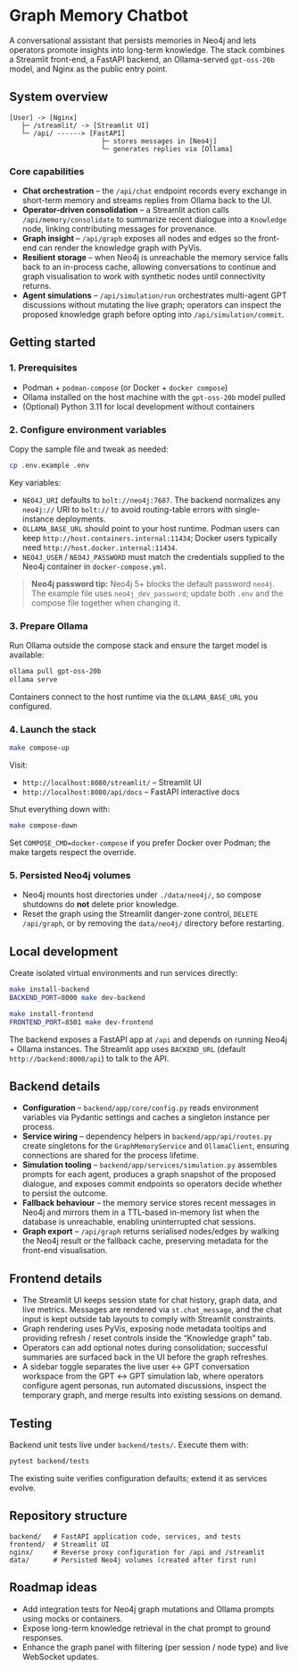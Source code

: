 # Graph Memory Chatbot

A conversational assistant that persists memories in Neo4j and lets operators promote insights into long-term knowledge. The stack combines a Streamlit front-end, a FastAPI backend, an Ollama-served `gpt-oss-20b` model, and Nginx as the public entry point.

## System overview

```
[User] -> [Nginx]
   ├─ /streamlit/ -> [Streamlit UI]
   └─ /api/ ------> [FastAPI]
                       ├─ stores messages in [Neo4j]
                       └─ generates replies via [Ollama]
```

### Core capabilities

- **Chat orchestration** – the `/api/chat` endpoint records every exchange in short-term memory and streams replies from Ollama back to the UI.
- **Operator-driven consolidation** – a Streamlit action calls `/api/memory/consolidate` to summarize recent dialogue into a `Knowledge` node, linking contributing messages for provenance.
- **Graph insight** – `/api/graph` exposes all nodes and edges so the front-end can render the knowledge graph with PyVis.
- **Resilient storage** – when Neo4j is unreachable the memory service falls back to an in-process cache, allowing conversations to continue and graph visualisation to work with synthetic nodes until connectivity returns.
- **Agent simulations** – `/api/simulation/run` orchestrates multi-agent GPT discussions without mutating the live graph; operators can inspect the proposed knowledge graph before opting into `/api/simulation/commit`.

## Getting started

### 1. Prerequisites

- Podman + `podman-compose` (or Docker + `docker compose`)
- Ollama installed on the host machine with the `gpt-oss-20b` model pulled
- (Optional) Python 3.11 for local development without containers

### 2. Configure environment variables

Copy the sample file and tweak as needed:

```bash
cp .env.example .env
```

Key variables:

- `NEO4J_URI` defaults to `bolt://neo4j:7687`. The backend normalizes any `neo4j://` URI to `bolt://` to avoid routing-table errors with single-instance deployments.
- `OLLAMA_BASE_URL` should point to your host runtime. Podman users can keep `http://host.containers.internal:11434`; Docker users typically need `http://host.docker.internal:11434`.
- `NEO4J_USER` / `NEO4J_PASSWORD` must match the credentials supplied to the Neo4j container in `docker-compose.yml`.

> **Neo4j password tip:** Neo4j 5+ blocks the default password `neo4j`. The example file uses `neo4j_dev_password`; update both `.env` and the compose file together when changing it.

### 3. Prepare Ollama

Run Ollama outside the compose stack and ensure the target model is available:

```bash
ollama pull gpt-oss-20b
ollama serve
```

Containers connect to the host runtime via the `OLLAMA_BASE_URL` you configured.

### 4. Launch the stack

```bash
make compose-up
```

Visit:

- `http://localhost:8080/streamlit/` – Streamlit UI
- `http://localhost:8080/api/docs` – FastAPI interactive docs

Shut everything down with:

```bash
make compose-down
```

Set `COMPOSE_CMD=docker-compose` if you prefer Docker over Podman; the make targets respect the override.

### 5. Persisted Neo4j volumes

- Neo4j mounts host directories under `./data/neo4j/`, so compose shutdowns do **not** delete prior knowledge.
- Reset the graph using the Streamlit danger-zone control, `DELETE /api/graph`, or by removing the `data/neo4j/` directory before restarting.

## Local development

Create isolated virtual environments and run services directly:

```bash
make install-backend
BACKEND_PORT=8000 make dev-backend

make install-frontend
FRONTEND_PORT=8501 make dev-frontend
```

The backend exposes a FastAPI app at `/api` and depends on running Neo4j + Ollama instances. The Streamlit app uses `BACKEND_URL` (default `http://backend:8000/api`) to talk to the API.

## Backend details

- **Configuration** – `backend/app/core/config.py` reads environment variables via Pydantic settings and caches a singleton instance per process.
- **Service wiring** – dependency helpers in `backend/app/api/routes.py` create singletons for the `GraphMemoryService` and `OllamaClient`, ensuring connections are shared for the process lifetime.
- **Simulation tooling** – `backend/app/services/simulation.py` assembles prompts for each agent, produces a graph snapshot of the proposed dialogue, and exposes commit endpoints so operators decide whether to persist the outcome.
- **Fallback behaviour** – the memory service stores recent messages in Neo4j and mirrors them in a TTL-based in-memory list when the database is unreachable, enabling uninterrupted chat sessions.
- **Graph export** – `/api/graph` returns serialised nodes/edges by walking the Neo4j result or the fallback cache, preserving metadata for the front-end visualisation.

## Frontend details

- The Streamlit UI keeps session state for chat history, graph data, and live metrics. Messages are rendered via `st.chat_message`, and the chat input is kept outside tab layouts to comply with Streamlit constraints.
- Graph rendering uses PyVis, exposing node metadata tooltips and providing refresh / reset controls inside the “Knowledge graph” tab.
- Operators can add optional notes during consolidation; successful summaries are surfaced back in the UI before the graph refreshes.
- A sidebar toggle separates the live user ↔ GPT conversation workspace from the GPT ↔ GPT simulation lab, where operators configure agent personas, run automated discussions, inspect the temporary graph, and merge results into existing sessions on demand.

## Testing

Backend unit tests live under `backend/tests/`. Execute them with:

```bash
pytest backend/tests
```

The existing suite verifies configuration defaults; extend it as services evolve.

## Repository structure

```
backend/   # FastAPI application code, services, and tests
frontend/  # Streamlit UI
nginx/     # Reverse proxy configuration for /api and /streamlit
data/      # Persisted Neo4j volumes (created after first run)
```

## Roadmap ideas

- Add integration tests for Neo4j graph mutations and Ollama prompts using mocks or containers.
- Expose long-term knowledge retrieval in the chat prompt to ground responses.
- Enhance the graph panel with filtering (per session / node type) and live WebSocket updates.
